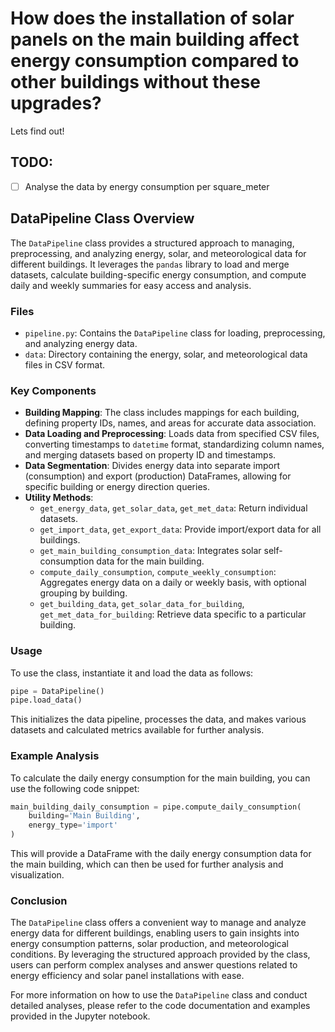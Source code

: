 # How does the installation of solar panels on the main building affect energy consumption compared to other buildings without these upgrades?

Lets find out!

## TODO:

- [ ] Analyse the data by energy consumption per square_meter

## DataPipeline Class Overview

The `DataPipeline` class provides a structured approach to managing, preprocessing, and analyzing energy, solar, and meteorological data for different buildings. It leverages the `pandas` library to load and merge datasets, calculate building-specific energy consumption, and compute daily and weekly summaries for easy access and analysis.

### Files

- `pipeline.py`: Contains the `DataPipeline` class for loading, preprocessing, and analyzing energy data.
- `data`: Directory containing the energy, solar, and meteorological data files in CSV format.

### Key Components

- **Building Mapping**: The class includes mappings for each building, defining property IDs, names, and areas for accurate data association.
- **Data Loading and Preprocessing**: Loads data from specified CSV files, converting timestamps to `datetime` format, standardizing column names, and merging datasets based on property ID and timestamps.
- **Data Segmentation**: Divides energy data into separate import (consumption) and export (production) DataFrames, allowing for specific building or energy direction queries.
- **Utility Methods**:
  - `get_energy_data`, `get_solar_data`, `get_met_data`: Return individual datasets.
  - `get_import_data`, `get_export_data`: Provide import/export data for all buildings.
  - `get_main_building_consumption_data`: Integrates solar self-consumption data for the main building.
  - `compute_daily_consumption`, `compute_weekly_consumption`: Aggregates energy data on a daily or weekly basis, with optional grouping by building.
  - `get_building_data`, `get_solar_data_for_building`, `get_met_data_for_building`: Retrieve data specific to a particular building.

### Usage

To use the class, instantiate it and load the data as follows:

```python
pipe = DataPipeline()
pipe.load_data()
```

This initializes the data pipeline, processes the data, and makes various datasets and calculated metrics available for further analysis.

### Example Analysis

To calculate the daily energy consumption for the main building, you can use the following code snippet:

```python
main_building_daily_consumption = pipe.compute_daily_consumption(
    building='Main Building',
    energy_type='import'
)
```

This will provide a DataFrame with the daily energy consumption data for the main building, which can then be used for further analysis and visualization.

### Conclusion

The `DataPipeline` class offers a convenient way to manage and analyze energy data for different buildings, enabling users to gain insights into energy consumption patterns, solar production, and meteorological conditions. By leveraging the structured approach provided by the class, users can perform complex analyses and answer questions related to energy efficiency and solar panel installations with ease.

For more information on how to use the `DataPipeline` class and conduct detailed analyses, please refer to the code documentation and examples provided in the Jupyter notebook.
